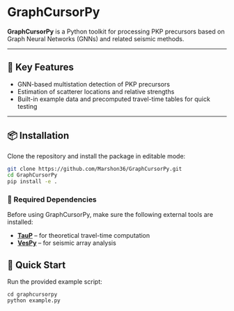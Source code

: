 # GraphCursorPy

**GraphCursorPy** is a Python toolkit for processing PKP precursors based on Graph Neural Networks (GNNs) and related seismic methods.

---

## 🌟 Key Features

- GNN-based multistation detection of PKP precursors
- Estimation of scatterer locations and relative strengths
- Built-in example data and precomputed travel-time tables for quick testing

---

## 📦 Installation

Clone the repository and install the package in editable mode:

```bash
git clone https://github.com/Marshon36/GraphCursorPy.git
cd GraphCursorPy
pip install -e .
```

### 🔧 Required Dependencies

Before using GraphCursorPy, make sure the following external tools are installed:

* **[TauP](https://www.seis.sc.edu/taup/)** – for theoretical travel-time computation
* **[VesPy](https://github.com/NeilWilkins/VesPy)** – for seismic array analysis

## 🚀 Quick Start

Run the provided example script:

```
cd graphcursorpy
python example.py
```
